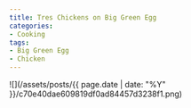 ```yaml
---
title: Tres Chickens on Big Green Egg
categories:
- Cooking
tags:
- Big Green Egg
- Chicken
---
```


![](/assets/posts/{{ page.date | date: "%Y" }}/c70e40dae609819df0ad84457d3238f1.png)
